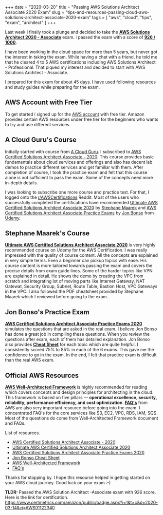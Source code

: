 +++
date = "2020-03-20"
title = "Passing AWS Solutions Architect Associate 2020 Exam"
slug = "tips-and-resources-passing-cloud-aws-solutions-architect-associate-2020-exam"
tags = [
    "aws", "cloud", 
    "tips",
    "exam",
    "architect"
]
+++

Last week I finally took a plunge and decided to take the **[AWS Solutions Architect 2020 - Associate](https://aws.amazon.com/certification/certified-solutions-architect-associate/)** exam. I passed the exam with a score of **[926 / 1000](https://www.certmetrics.com/amazon/public/badge.aspx?i=1&t=c&d=2020-03-14&ci=AWS01122340)**.

I have been working in the cloud space for more than 5 years, but never got the interest in taking the exam. While having a chat with a friend, he told me that he cleared 4 to 5 AWS certifications including AWS Solutions Architect - Professional. That piqued my interest and decided to start with AWS Solutions Architect - Associate.

I prepared for this exam for about 45 days. I have used following resources and study guides while preparing for the exam.

## AWS Account with Free Tier

To get started I signed up for the [AWS account](https://aws.amazon.com/free/) with free tier. Amazon provides certain AWS resources under free tier for the beginners who wants to try and use different services.

## A Cloud Guru's Course

Initially started with course from [A Cloud Guru](https://acloud.guru). I subscribed to [AWS Certified Solutions Architect Associate - 2020](https://learn.acloud.guru/course/aws-certified-solutions-architect-associate/dashboard). This course provides basic fundamentals about cloud services and offerings and also has decent lab demos to practice different services and get familiar with them. After completion of course, I took the practice exam and felt that this course alone is not sufficient to pass the exam. Some of the concepts need more in-depth details.

I was looking to subscribe one more course and practice test. For that, I logged onto the [r/AWSCertifications](https://reddit.com/r/awscertifications) Reddit. Most of the users who successfully completed the certifications have recommended [Ultimate AWS Certified Solutions Architect Associate 2020](https://www.udemy.com/course/aws-certified-solutions-architect-associate-saa-c02/) by [Stephane Maarek](https://twitter.com/StephaneMaarek) and [AWS Certified Solutions Architect Associate Practice Exams](https://www.udemy.com/course/aws-certified-solutions-architect-associate-amazon-practice-exams-saa-c02/) by [Jon Bonso](https://twitter.com/jonbonso) from [Udemy](https://www.udemy.com/).

## Stephane Maarek's Course

**[Ultimate AWS Certified Solutions Architect Associate 2020](https://www.udemy.com/course/aws-certified-solutions-architect-associate-saa-c02/)** is very highly recommended course on Udemy for the AWS Certification. I was really impressed with the quality of course content. All the concepts are explained in very simple terms. Even a beginner can pickup topics with ease. His course content is more tailored towards passing the exam and covers the precise details from exam guide lines. Some of the harder topics like VPN are explained in detail. He shows the demo by creating the VPC from scratch and integrating lot of moving parts like Internet Gateway, NAT Gatewat, Security Group, Subnet, Route Table, Bastion Host, VPC Gateways in the VPC. I also followed the PDF cheatsheet provided by Stephane Maarek which I reviewed before going to the exam.

## Jon Bonso's Practice Exam

**[AWS Certified Solutions Architect Associate Practice Exams 2020](https://www.udemy.com/course/aws-certified-solutions-architect-associate-amazon-practice-exams-saa-c02/)** simulates the questions that are asked in the real exam. I believe Jon Bonso has done a great job in compiling these questions. When you review the questions after exam, each of them has detailed explanation. Jon Bonso also provides **[Cheat Sheet](https://tutorialsdojo.com/aws-cheat-sheets/)** for each topic which are quite helpful. I consistently scored 75% to 85% in each of the 6 exams. This gave me the confidence to go in the exam. In the end, I felt that practice exam is difficult than the real AWS exam.

## Official AWS Resources

**[AWS Well-Architected Framework](https://aws.amazon.com/architecture/well-architected/)** is highly recommended for reading which covers concepts and design principles for architecting in the cloud. This framework is based on five pillars — **operational excellence, security, reliability, performance efficiency, and cost optimization**. **[FAQ's](https://aws.amazon.com/faqs/)** from AWS are also very important resource before going into the exam. I concentrated FAQ's for the core services like S3, EC2, VPC, RDS, IAM, SQS. Most of the questions do come from Well-Architected Framework document and FAQs.

List of resources.

- [AWS Certified Solutions Architect Associate - 2020](https://learn.acloud.guru/course/aws-certified-solutions-architect-associate/dashboard)
- [Ultimate AWS Certified Solutions Architect Associate 2020](https://www.udemy.com/course/aws-certified-solutions-architect-associate-saa-c02/)
- [AWS Certified Solutions Architect Associate Practice Exams 2020](https://www.udemy.com/course/aws-certified-solutions-architect-associate-amazon-practice-exams-saa-c02/)
- [Jon Bonso Cheat Sheet](https://tutorialsdojo.com/aws-cheat-sheets/)
- [AWS Well-Architected Framework](https://aws.amazon.com/architecture/well-architected/)
- [FAQ's](https://aws.amazon.com/faqs/)

Thanks for stopping by. I hope this resource helped in getting started on your AWS cloud journey. Good luck on your exam :-)

**TLDR:** Passed the AWS Solution Architect -Associate exam with 926 score. Here is the link for certification. <https://www.certmetrics.com/amazon/public/badge.aspx?i=1&t=c&d=2020-03-14&ci=AWS01122340>
